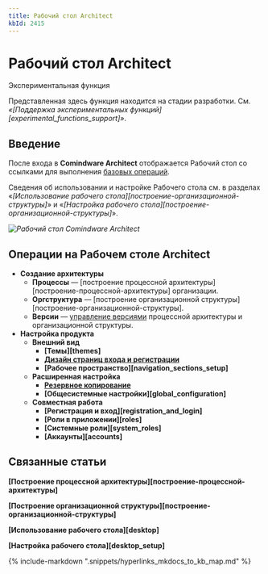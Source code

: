 ```yaml
---
title: Рабочий стол Architect
kbId: 2415
---
```


# Рабочий стол Architect

Экспериментальная функция

Представленная здесь функция находится на стадии разработки. См. *«[Поддержка экспериментальных функций][experimental_functions_support]»*.

## Введение

После входа в **Comindware Architect** отображается Рабочий стол со ссылками для выполнения [базовых операций](#mcetoc_1h81194b70).

Сведения об использовании и настройке Рабочего стола см. в разделах «*[Использование рабочего стола][построение-организационной-структуры]*» и «*[Настройка рабочего стола][построение-организационной-структуры]*».

_![Рабочий стол Comindware Architect](https://kb.comindware.ru/assets/architect_desktop.png)_

## Операции на Рабочем столе Architect

- **Создание архитектуры**
    - **Процессы** — [построение процессной архитектуры][построение-процессной-архитектуры] организации.
    - **Оргструктура** — [построение организационной структуры][построение-организационной-структуры].
    - **Версии** — [управление версиями](https://kb.comindware.ru/article.php?id=2414) процессной архитектуры и организационной структуры.
- **Настройка продукта**
    - **Внешний вид**
        - **[Темы][themes]**
        - **[Дизайн страниц входа и регистрации](https://kb.comindware.ru/article.php?id=2198)**
        - **[Рабочее пространство][navigation_sections_setup]**
    - **Расширенная настройка**
        - **[Резервное копирование](https://kb.comindware.ru/category.php?id=436)**
        - **[Общесистемные настройки][global_configuration]**
    - **Совместная работа**
        - **[Регистрация и вход][registration_and_login]**
        - **[Роли в приложении][roles]**
        - **[Системные роли][system_roles]**
        - **[Аккаунты][accounts]**

## Связанные статьи

**[Построение процессной архитектуры][построение-процессной-архитектуры]**

**[Построение организационной структуры][построение-организационной-структуры]**

**[Использование рабочего стола][desktop]**

**[Настройка рабочего стола][desktop_setup]**

{% include-markdown ".snippets/hyperlinks_mkdocs_to_kb_map.md" %}
